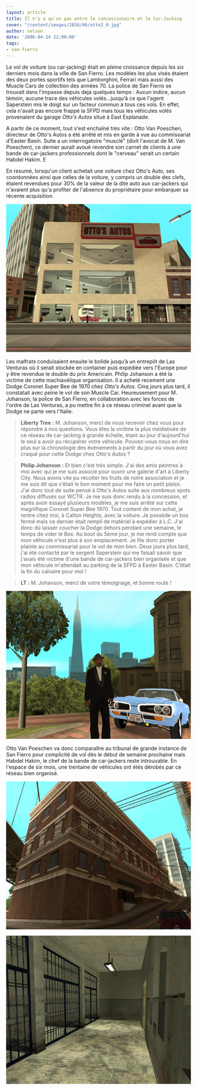 ```yaml
---
layout: article
title: Il n'y a qu'un pas entre le concessionaire et le Car-Jacking
cover: "/content/images/2016/06/otto2_0.jpg"
author: nelson
date: '2006-04-14 22:00:00'
tags:
- san-fierro
---
```


Le vol de voiture (ou car-jacking) était en pleine croissance depuis les six derniers mois dans la ville de San Fierro. Les modèles les plus visés étaient des deux portes sportifs tels que Lamborghini, Ferrari mais aussi des Muscle Cars de collection des années 70. La police de San Fierro se trouvait dans l'impasse depuis deja quelques temps : Aucun indice, aucun témoin, aucune trace des véhicules volés...jusqu’à ce que l'agent Saperstein mis le doigt sur un facteur commun à tous ces vols. En effet, cela n'avait pas encore frappé la SFPD mais tous les véhicules volés provenaient du garage _Otto's Autos_ situé à East Esplanade.

A partir de ce moment, tout s'est enchaîné très vite : Otto Van Poeschen, directeur de Otto's Autos a été arrêté et mis en garde à vue au commissariat d'Easter Basin. Suite a un interrogatoire "musclé" (dixit l'avocat de M. Van Poeschen), ce dernier aurait avoué revendre son carnet de clients à une bande de car-jackers professionnels dont le "cerveau" serait un certain Habdel Hakim. E

En resumé, lorsqu'un client achetait une voiture chez Otto's Auto, ses coordonnées ainsi que celles de la voiture, y compris un double des clefs, étaient revendues pour 30% de la valeur de la dite auto aux car-jackers qui n'avaient plus qu'a profiter de l'absence du propriétaire pour embarquer sa récente acquisition.

![La concession Otto's Autos de Esplanade East.](  /content/images/2005/01/otto2.jpg)

Les malfrats conduisaient ensuite le bolide jusqu’à un entrepôt de Las Venturas où il serait stockée en container puis expédiée vers l'Europe pour y être revendue le double du prix Americain. Philip Johanson a été la victime de cette machiavélique organisation. Il a acheté recement une Dodge Coronet Super Bee de 1970 chez _Otto's Autos_. Cinq jours plus tard, il constatait avec peine le vol de son Muscle Car. Heureusement pour M. Johanson, la police de San Fierro, en collaboration avec les forces de l'ordre de Las Venturas, a pu mettre fin à ce réseau criminel avant que la Dodge ne parte vers l'Italie.

> **Liberty Tree :** M. Johanson, merci de nous recevoir chez vous pour répondre à nos questions. Vous êtes la victime la plus médiatisée de ce réseau de car-jacking à grande échelle, étant au jour d'aujourd'hui le seul a avoir pu récupérer votre véhicule. Pouvez-vous nous en dire plus sur la chronologie des événements à partir du jour où vous avez craqué pour cette Dodge chez Otto's Autos ?

> **Philip Johanson :** Et bien c'est très simple. J'ai des amis peintres à moi avec qui je me suis associé pour ouvrir une galerie d'art à Liberty City. Nous avons vite pu récolter les fruits de notre association et je me suis dit que c’était le bon moment pour me faire un petit plaisir. J'ai donc tout de suite pensé à Otto's Autos suite aux nombreux spots radios diffusés sur WCTR. Je me suis donc rendu à la concession, et après avoir essayé plusieurs modèles, je me suis arrêté sur cette magnifique Coronet Super Bee 1970. Tout content de mon achat, je rentre chez moi, à Calton Heights, avec la voiture. Je possède un box fermé mais ce dernier était rempli de matériel à expédier à L.C. J'ai donc dû laisser coucher la Dodge dehors pendant une semaine, le temps de vider le Box. Au bout du 5ème jour, je me rend compte que mon véhicule n'est plus à son emplacement. Je file donc porter plainte au commissariat pour le vol de mon bien. Deux jours plus tard, j'ai été contacté par le sergent Saperstein qui me faisait savoir que j'avais été victime d'une bande de car-jackers bien organisée et que mon véhicule m'attendait au parking de la SFPD à Easter Basin. C’était la fin du calvaire pour moi !

> **LT :** M. Johanson, merci de votre témoignage, et bonne route !

![Philip Johanson et son coupé Coronet Super Bee '70.](  /content/images/2005/01/philip.jpg)

Otto Van Poeschen va donc comparaître au tribunal de grande instance de San Fierro pour complicité de vol dès le début de semaine prochaine mais Habdel Hakim, le chef de la bande de car-jackers reste introuvable. En l'espace de six mois, une trentaine de véhicules ont étés dérobés par ce réseau bien organisé.

![](  /content/images/2005/01/sfpd.jpg)

![Le commissariat de San Fierro où Otto Van Poeschen va séjourner quelques temps...](  /content/images/2005/01/jail.jpg)

<!--kg-card-end: markdown-->
